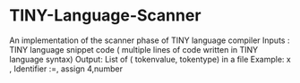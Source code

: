 # TINY-Language-Scanner
An implementation of the scanner phase of TINY language compiler
Inputs :
TINY language snippet code ( multiple lines of code written in TINY language syntax)
Output:
List of ( tokenvalue, tokentype) in a file
Example:
x , Identifier
:=, assign
4,number
